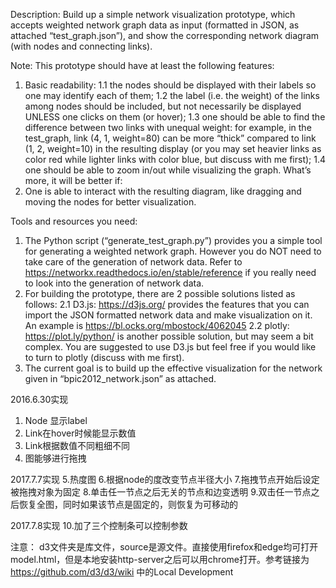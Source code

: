 Description: 
Build up a simple network visualization prototype, which accepts weighted network graph data as input (formatted in JSON, as attached “test_graph.json”), and show the corresponding network diagram (with nodes and connecting links).

Note:
	This prototype should have at least the following features:
1.	Basic readability:
1.1	the nodes should be displayed with their labels so one may identify each of them;
1.2	the label (i.e. the weight) of the links among nodes should be included, but not necessarily be displayed UNLESS one clicks on them (or hover);
1.3	one should be able to find the difference between two links with unequal weight: for example, in the test_graph, link (4, 1, weight=80) can be more “thick” compared to link (1, 2, weight=10) in the resulting display (or you may set heavier links as color red while lighter links with color blue, but discuss with me first);
1.4	one should be able to zoom in/out while visualizing the graph.
What’s more, it will be better if:
2.	One is able to interact with the resulting diagram, like dragging and moving the nodes for better visualization.

Tools and resources you need:
1.	The Python script (“generate_test_graph.py”) provides you a simple tool for generating a weighted network graph. However you do NOT need to take care of the generation of network data. Refer to https://networkx.readthedocs.io/en/stable/reference if you really need to look into the generation of network data.
2.	For building the prototype, there are 2 possible solutions listed as follows:
2.1	D3.js: https://d3js.org/ provides the features that you can import the JSON formatted network data and make visualization on it. An example is https://bl.ocks.org/mbostock/4062045 
2.2	plotly: https://plot.ly/python/ is another possible solution, but may seem a bit complex. You are suggested to use D3.js but feel free if you would like to turn to plotly (discuss with me first).
3.	The current goal is to build up the effective visualization for the network given in “bpic2012_network.json” as attached.

2016.6.30实现
1.	Node 显示label
2.	Link在hover时候能显示数值
3.	Link根据数值不同粗细不同
4.	图能够进行拖拽

2017.7.7实现
5.热度图
6.根据node的度改变节点半径大小
7.拖拽节点开始后设定被拖拽对象为固定
8.单击任一节点之后无关的节点和边变透明
9.双击任一节点之后恢复全图，同时如果该节点是固定的，则恢复为可移动的

2017.7.8实现
10.加了三个控制条可以控制参数

注意： d3文件夹是库文件，source是源文件。直接使用firefox和edge均可打开model.html，但是本地安装http-server之后可以用chrome打开。参考链接为
https://github.com/d3/d3/wiki 中的Local Development

